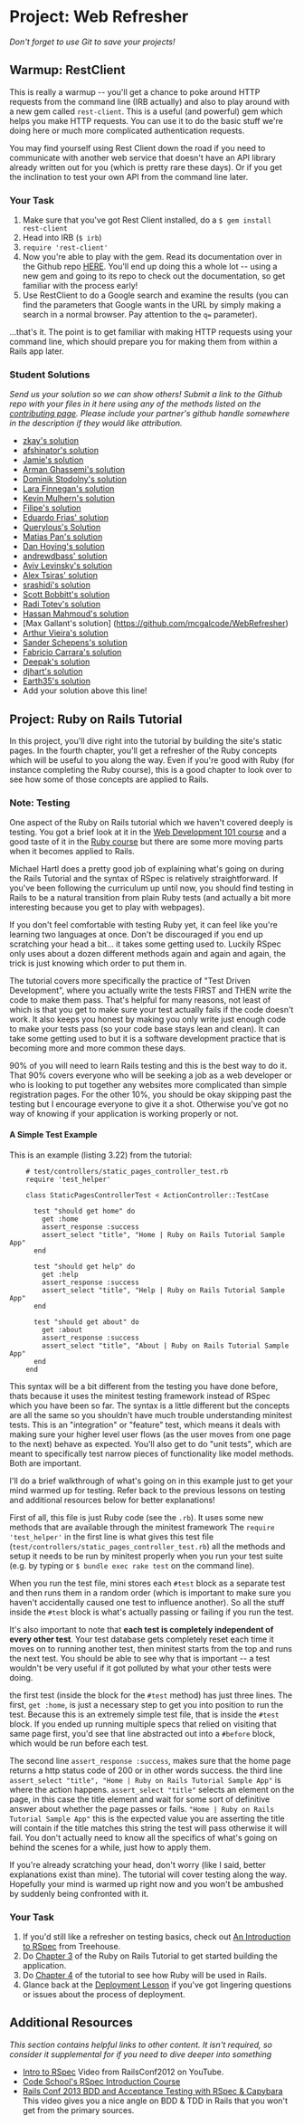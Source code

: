 # Project: Web Refresher
<!-- *Estimated Time: 5-8 hrs* -->

*Don't forget to use Git to save your projects!*

## Warmup: RestClient

This is really a warmup -- you'll get a chance to poke around HTTP requests from the command line (IRB actually) and also to play around with a new gem called `rest-client`.  This is a useful (and powerful) gem which helps you make HTTP requests.  You can use it to do the basic stuff we're doing here or much more complicated authentication requests.

You may find yourself using Rest Client down the road if you need to communicate with another web service that doesn't have an API library already written out for you (which is pretty rare these days).  Or if you get the inclination to test your own API from the command line later.

### Your Task

1. Make sure that you've got Rest Client installed, do a `$ gem install rest-client`
2. Head into IRB (`$ irb`)
3. `require 'rest-client'`
4. Now you're able to play with the gem.  Read its documentation over in the Github repo [HERE](https://github.com/rest-client/rest-client).  You'll end up doing this a whole lot -- using a new gem and going to its repo to check out the documentation, so get familiar with the process early!
5. Use RestClient to do a Google search and examine the results (you can find the parameters that Google wants in the URL by simply making a search in a normal browser.  Pay attention to the `q=` parameter).

...that's it.  The point is to get familiar with making HTTP requests using your command line, which should prepare you for making them from within a Rails app later.

### Student Solutions

*Send us your solution so we can show others! Submit a link to the Github repo with your files in it here using any of the methods listed on the [contributing page](http://github.com/TheOdinProject/curriculum/blob/master/contributing.md).  Please include your partner's github handle somewhere in the description if they would like attribution.*

* [zkay's solution](https://github.com/zkay/PersonalProjects/tree/master/Rest)
* [afshinator's solution](https://github.com/afshinator/playground/tree/master/RestPinger)
* [Jamie's solution](https://github.com/Jberczel/odin-projects/tree/master/rest_client)
* [Arman Ghassemi's solution](https://github.com/ArmanG/Rest-Client)
* [Dominik Stodolny's solution](https://github.com/dstodolny/rest_client)
* [Lara Finnegan's solution](https://github.com/lcf0285/rest-client/blob/master/google_search.rb)
* [Kevin Mulhern's solution](https://github.com/KevinMulhern/rest_client)
* [Filipe's solution](https://github.com/panceri/rest-client-demo)
* [Eduardo Frias' solution](https://github.com/feek1g/theodinproject/blob/master/RubyOnRails/restClient/rest_client.rb)
* [Querylous's Solution](https://github.com/querylous/ddgrest)
* [Matias Pan's solution](https://github.com/kriox26/odin_rails/tree/master/g_search)
* [Dan Hoying's solution](https://github.com/danhoying/rest_client_google_search)
* [andrewdbass' solution](https://github.com/andrewdbass/rest)
* [Aviv Levinsky's solution](https://github.com/pugsiman/Restclient_search/blob/master/search.rb)
* [Alex Tsiras' solution](https://github.com/arialblack14/rest_client)
* [srashidi's solution](https://github.com/srashidi/The_Odin_Project/blob/master/Ruby%20on%20Rails/Web_Refresher/google_search.rb)
* [Scott Bobbitt's solution](https://github.com/sco-bo/rest_client_gem)
* [Radi Totev's solution](https://github.com/raditotev/rest-tester)
* [Hassan Mahmoud's solution](https://github.com/HassanTC/RestClient)
* [Max Gallant's solution] (https://github.com/mcgalcode/WebRefresher)
* [Arthur Vieira's solution](https://github.com/arthur-vieira/rest_client_gem_demo)
* [Sander Schepens's solution](https://github.com/schepens83/theodinproject.com/tree/master/rails/project4--params-with-restclient/rest-tester)
* [Fabricio Carrara's solution](https://github.com/fcarrara/rest_client)
* [Deepak's solution](https://github.com/Deepak5050/rest_client/blob/master/rest_client.rb)
* [djhart's solution](https://github.com/djhart/rest_client_ex)
* [Earth35's solution](https://github.com/Earth35/rest-client)
* Add your solution above this line!


## Project: Ruby on Rails Tutorial

In this project, you'll dive right into the tutorial by building the site's static pages.  In the fourth chapter, you'll get a refresher of the Ruby concepts which will be useful to you along the way.  Even if you're good with Ruby (for instance completing the Ruby course), this is a good chapter to look over to see how some of those concepts are applied to Rails.

### Note: Testing

One aspect of the Ruby on Rails tutorial which we haven't covered deeply is testing.  You got a brief look at it in the [Web Development 101 course](http://www.theodinproject.com/web-development-101/testing-basics) and a good taste of it in the [Ruby course](http://www.theodinproject.com/ruby-programming/#section-testing-ruby-with-rspec) but there are some more moving parts when it becomes applied to Rails.

Michael Hartl does a pretty good job of explaining what's going on during the Rails Tutorial and the syntax of RSpec is relatively straightforward.  If you've been following the curriculum up until now, you should find testing in Rails to be a natural transition from plain Ruby tests (and actually a bit more interesting because you get to play with webpages).

If you don't feel comfortable with testing Ruby yet, it can feel like you're learning two languages at once.  Don't be discouraged if you end up scratching your head a bit... it takes some getting used to.  Luckily RSpec only uses about a dozen different methods again and again and again, the trick is just knowing which order to put them in.

The tutorial covers more specifically the practice of "Test Driven Development", where you actually write the tests FIRST and THEN write the code to make them pass.  That's helpful for many reasons, not least of which is that you get to make sure your test actually fails if the code doesn't work.  It also keeps you honest by making you only write just enough code to make your tests pass (so your code base stays lean and clean).  It can take some getting used to but it is a software development practice that is becoming more and more common these days.

90% of you will need to learn Rails testing and this is the best way to do it.  That 90% covers everyone who will be seeking a job as a web developer or who is looking to put together any websites more complicated than simple registration pages.  For the other 10%, you should be okay skipping past the testing but I encourage everyone to give it a shot.  Otherwise you've got no way of knowing if your application is working properly or not.

#### A Simple Test Example

This is an example (listing 3.22) from the tutorial:

```language-ruby
    # test/controllers/static_pages_controller_test.rb
    require 'test_helper'
    
    class StaticPagesControllerTest < ActionController::TestCase
    
      test "should get home" do
        get :home
        assert_response :success
        assert_select "title", "Home | Ruby on Rails Tutorial Sample App"
      end
      
      test "should get help" do
        get :help
        assert_response :success
        assert_select "title", "Help | Ruby on Rails Tutorial Sample App"
      end
      
      test "should get about" do
        get :about
        assert_response :success
        assert_select "title", "About | Ruby on Rails Tutorial Sample App"
      end
    end
```

This syntax will be a bit different from the testing you have done before, thats because it uses the minitest testing framework instead of RSpec which you have been so far. The syntax is a little different but the concepts are all the same so you shouldn't have much trouble understanding minitest tests. This is an "integration" or "feature" test, which means it deals with making sure your higher level user flows (as the user moves from one page to the next) behave as expected.  You'll also get to do "unit tests", which are meant to specifically test narrow pieces of functionality like model methods.  Both are important.

I'll do a brief walkthrough of what's going on in this example just to get your mind warmed up for testing.  Refer back to the previous lessons on testing and additional resources below for better explanations!

First of all, this file is just Ruby code (see the `.rb`).  It uses some new methods that are available through the minitest framework  The `require 'test_helper'` in the first line is what gives this test file (`test/controllers/static_pages_controller_test.rb`) all the methods and setup it needs to be run by minitest properly when you run your test suite (e.g. by typing or `$ bundle exec rake test` on the command line).

When you run the test file, mini stores each `#test` block as a separate test and then runs them in a random order (which is important to make sure you haven't accidentally caused one test to influence another).  So all the stuff inside the `#test` block is what's actually passing or failing if you run the test.

It's also important to note that **each test is completely independent of every other test**.  Your test database gets completely reset each time it moves on to running another test, then minitest starts from the top and runs the next test.  You should be able to see why that is important -- a test wouldn't be very useful if it got polluted by what your other tests were doing.

the first test (inside the block for the `#test` method) has just three lines.  The first, `get :home`, is just a necessary step to get you into position to run the test.  Because this is an extremely simple test file, that is inside the `#test` block.  If you ended up running multiple specs that relied on visiting that same page first, you'd see that line abstracted out into a `#before` block, which would be run before each test.

The second line `assert_response :success`, makes sure that the home page returns a http status code of 200 or in other words success. the third line `assert_select "title", "Home | Ruby on Rails Tutorial Sample App"` is where the action happens.  `assert_select "title"` selects an element on the page, in this case the title element and wait for some sort of definitive answer about whether the page passes or fails.  `"Home | Ruby on Rails Tutorial Sample App"` this is the expected value you are asserting the title will contain if the title matches this string the test will pass otherwise it will fail.  You don't actually need to know all the specifics of what's going on behind the scenes for a while, just how to apply them.

If you're already scratching your head, don't worry (like I said, better explanations exist than mine).  The tutorial will cover testing along the way.  Hopefully your mind is warmed up right now and you won't be ambushed by suddenly being confronted with it.

### Your Task

1. If you'd still like a refresher on testing basics, check out [An Introduction to RSpec](http://blog.teamtreehouse.com/an-introduction-to-rspec) from Treehouse.
2. Do [Chapter 3](https://www.railstutorial.org/book/static_pages) of the Ruby on Rails Tutorial to get started building the application.
3. Do [Chapter 4](https://www.railstutorial.org/book/rails_flavored_ruby) of the tutorial to see how Ruby will be used in Rails.
4. Glance back at the [Deployment Lesson](http://www.theodinproject.com/ruby-on-rails/deployment) if you've got lingering questions or issues about the process of deployment.

## Additional Resources

*This section contains helpful links to other content. It isn't required, so consider it supplemental for if you need to dive deeper into something*


* [Intro to RSpec](http://www.youtube.com/watch?v=aYXAWgSA5Kw) Video from RailsConf2012 on YouTube.
* [Code School's RSpec Introduction Course](https://www.codeschool.com/courses/testing-with-rspec)
* [Rails Conf 2013 BDD and Acceptance Testing with RSpec & Capybara](https://www.youtube.com/watch?v=BG_DDUD4M9E) This video gives you a nice angle on BDD & TDD in Rails that you won't get from the primary sources.








